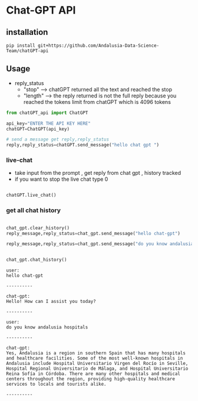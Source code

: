 # Chat-GPT API

## installation
`pip install git+https://github.com/Andalusia-Data-Science-Team/chatGPT-api`


## Usage

- reply_status
  - "stop" --> chatGPT returned all the text and reached the stop 
  - "length" --> the reply returned is not the full reply because you reached the tokens limit from chatGPT which is 4096 tokens


```python
from chatGPT_api import ChatGPT

api_key="ENTER THE API KEY HERE"
chatGPT=ChatGPT(api_key)

# send a message get reply,reply_status
reply,reply_status=chatGPT.send_message("hello chat gpt ")

```
### live-chat
- take input from the prompt , get reply from chat gpt , history tracked
- if you want to stop the live chat type 0
```python

chatGPT.live_chat()

```
### get all chat history
```python

chat_gpt.clear_history()
reply_message,reply_status=chat_gpt.send_message("hello chat-gpt")

reply_message,reply_status=chat_gpt.send_message("do you know andalusia hospitals")


chat_gpt.chat_history()

```
```
user:
hello chat-gpt

----------

chat-gpt:
Hello! How can I assist you today?

----------

user:
do you know andalusia hospitals

----------

chat-gpt:
Yes, Andalusia is a region in southern Spain that has many hospitals and healthcare facilities. Some of the most well-known hospitals in Andalusia include Hospital Universitario Virgen del Rocío in Seville, Hospital Regional Universitario de Málaga, and Hospital Universitario Reina Sofía in Córdoba. There are many other hospitals and medical centers throughout the region, providing high-quality healthcare services to locals and tourists alike.

----------

```